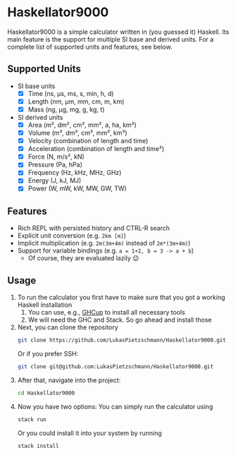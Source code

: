 #  Haskellator9000

Haskellator9000 is a simple calculator written in (you guessed it) Haskell. Its main
feature is the support for multiple SI base and derived units. For a complete list of
supported units and features, see below.

## Supported Units
- SI base units
    - [x] Time (ns, µs, ms, s, min, h, d)
    - [x] Length (nm, µm, mm, cm, m, km)
    - [x] Mass (ng, µg, mg, g, kg, t)
- SI derived units
    - [x] Area (m², dm², cm², mm², a, ha, km²)
    - [x] Volume (m³, dm³, cm³, mm³, km³)
    - [x] Velocity (combination of length and time)
    - [x] Acceleration (combination of length and time²)
    - [x] Force (N, m/s², kN)
    - [x] Pressure (Pa, hPa)
    - [x] Frequency (Hz, kHz, MHz, GHz)
    - [x] Energy (J, kJ, MJ)
    - [x] Power (W, mW, kW, MW, GW, TW)

## Features
- Rich REPL with persisted history and CTRL-R search
- Explicit unit conversion (e.g. `2km [m]`)
- Implicit multiplication (e.g. `2m(3m+4m)` instead of `2m*(3m+4m)`)
- Support for variable bindings (e.g. `a = 1+2, b = 3 -> a + b`)
    - Of course, they are evaluated lazily :wink:

## Usage
1. To run the calculator you first have to make sure that you got a working Haskell
   installation
    1. You can use, e.g., [GHCup](https://www.haskell.org/ghcup/) to install all
       necessary tools
    2. We will need the GHC and Stack. So go ahead and install those
2. Next, you can clone the repository
   ```sh
   git clone https://github.com/LukasPietzschmann/Haskellator9000.git
   ```
   Or if you prefer SSH:
   ```sh
   git clone git@github.com:LukasPietzschmann/Haskellator9000.git
   ```
3. After that, navigate into the project:
   ```sh
   cd Haskellator9000
   ```
4. Now you have two options: You can simply run the calculator using
   ```sh
   stack run
   ```
   Or you could install it into your system by running
   ```sh
   stack install
   ```
